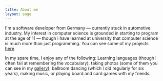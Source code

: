 ```yaml
---
title: About me
layout: page
---
```

I'm a software developer from Germany &mdash; currently stuck in automotive
industry. My interest in computer science is grounded in starting to program at
the age of 11 &mdash; though I have learned at university that computer science
is much more than just programming. You can see some of my projects
[here](/projects/).

In my spare time, I enjoy any of the following: Learning languages (though I
often fail at remembering the vocabulary), taking photos (some of them you can
see in my [gallery](/gallery/)), ballroom dancing (which I did regularly for six
years), making music, or playing board and card games with my friends.

